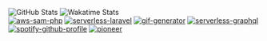 ![GitHub Stats][github_stats] ![Wakatime Stats][wakatime_stats]  
[![aws-sam-php][aws_sam_php_stats]][aws_sam_php_repo]
[![serverless-laravel][serverless_laravel_stats]][serverless_laravel_repo]
[![gif-generator][gif_generator_stats]][gif_generator_repo]
[![serverless-graphql][serverless_graphql_stats]][serverless_graphql_repo]
[![spotify-github-profile][spotify_profile]][spotify_redirect]
[![pioneer][pioneer_stats]][pioneer_repo]

[github_stats]: https://github-readme-stats.vercel.app/api?username=rdok&count_private=true&show_icons=true&theme=gruvbox&custom_title=Stats&layout=compact
[wakatime_stats]: https://github-readme-stats.vercel.app/api/wakatime?username=rdok&layout=compact&theme=gruvbox
[aws_sam_php_stats]: https://github-readme-stats.vercel.app/api/pin/?username=rdok&repo=aws-sam-php&layout=compact&theme=gruvbox
[aws_sam_php_repo]: https://github.com/rdok/aws-sam-php
[serverless_laravel_stats]: https://github-readme-stats.vercel.app/api/pin/?username=rdok&repo=serverless-laravel&layout=compact&theme=gruvbox
[serverless_laravel_repo]: https://github.com/rdok/serverless-laravel
[gif_generator_stats]: https://github-readme-stats.vercel.app/api/pin/?username=rdok&repo=gif-generator&layout=compact&theme=gruvbox
[gif_generator_repo]: https://github.com/rdok/gif-generator
[serverless_graphql_stats]: https://github-readme-stats.vercel.app/api/pin/?username=rdok&repo=serverless-graphql&layout=compact&theme=gruvbox
[serverless_graphql_repo]: https://github.com/rdok/serverless-graphql
[spotify_profile]: https://spotify-github-profile.vercel.app/api/view?uid=r.dokollari&cover_image=true&theme=default&bar_color=53b14f&bar_color_cover=true
[spotify_redirect]: https://spotify-github-profile.vercel.app/api/view?uid=r.dokollari&redirect=true
[pioneer_stats]: https://github-readme-stats.vercel.app/api/pin/?username=rdok&repo=pioneer0&layout=compact&theme=gruvbox
[pioneer_repo]: https://github.com/rdok/pioneer0
